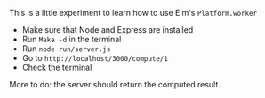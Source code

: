 This is a little experiment to learn how to use Elm's 
`Platform.worker`

- Make sure that Node and Express are installed
- Run `Make -d` in the terminal
- Run `node run/server.js`
- Go to `http://localhost/3000/compute/1`
- Check the terminal

More to do: the server should return the computed result.